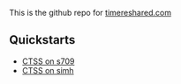 This is the github repo for [timereshared.com](https://timereshared.com)

## Quickstarts
* [CTSS on s709](https://github.com/timereshared/ctss-s709-quickstart)
* [CTSS on simh](https://github.com/timereshared/ctss-simh-quickstart)
